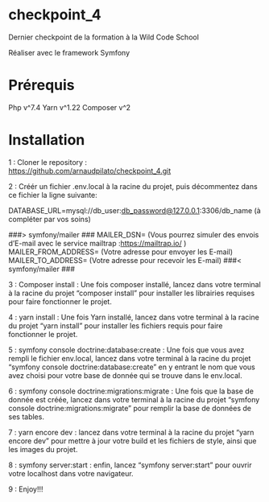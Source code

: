 # checkpoint_4
Dernier checkpoint de la formation à la Wild Code School

Réaliser avec le framework Symfony

# Prérequis

Php v^7.4
Yarn v^1.22
Composer v^2

# Installation
1 : Cloner le repository : 	        
https://github.com/arnaudpilato/checkpoint_4.git

2 : Créér un fichier .env.local à la racine du projet, puis décommentez dans ce fichier la ligne suivante:

DATABASE_URL=mysql://db_user:db_password@127.0.0.1:3306/db_name
(à compléter par vos soins)

###> symfony/mailer ###
MAILER_DSN= (Vous pourrez simuler des envois d’E-mail avec le service mailtrap :https://mailtrap.io/ )
MAILER_FROM_ADDRESS= (Votre adresse pour envoyer les E-mail)
MAILER_TO_ADDRESS= (Votre adresse pour recevoir les E-mail)
###< symfony/mailer ###

3 : Composer install :
    Une fois composer installé, lancez dans votre terminal à la racine du projet “composer install” pour installer les 
    librairies requises pour faire fonctionner le projet.

4 : yarn install :
    Une fois Yarn installé, lancez dans votre terminal à la racine du projet 
    “yarn install” pour installer les fichiers requis pour faire fonctionner le projet.

5 : symfony console doctrine:database:create :
    Une fois que vous avez rempli le fichier env.local, lancez dans votre terminal à la racine du projet 
    “symfony console doctrine:database:create” en y entrant le nom que vous avez choisi pour votre base de donnée qui se 
    trouve dans le env.local.

6 : symfony console doctrine:migrations:migrate :
    Une fois que la base de donnée est créée, lancez dans votre terminal à la racine du projet 
    “symfony console doctrine:migrations:migrate” pour remplir la base de données de ses tables.
                     
7 : yarn encore dev :
	lancez dans votre terminal à la racine du projet “yarn encore dev” pour mettre
	à jour votre build et les fichiers de style, ainsi que les images du projet.

8 : symfony server:start :
	enfin, lancez “symfony server:start” pour ouvrir votre localhost dans votre
	navigateur.
  
9 : Enjoy!!!
